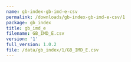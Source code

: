 ```yaml
---
name: gb-index-gb-imd-e-csv
permalink: /downloads/gb-index-gb-imd-e-csv/1
package: gb_index
title: gb_imd_e
filename: GB_IMD_E.csv
version: '1'
full_version: 1.0.2
file: /data/gb_index/1/GB_IMD_E.csv
---
```

